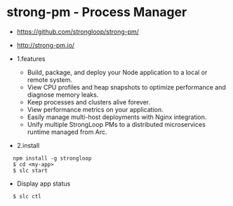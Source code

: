# strong-pm - Process Manager

* https://github.com/strongloop/strong-pm/
* http://strong-pm.io/

* 1.features
  - Build, package, and deploy your Node application to a local or remote system.
  - View CPU profiles and heap snapshots to optimize performance and diagnose memory leaks.
  - Keep processes and clusters alive forever.
  - View performance metrics on your application.
  - Easily manage multi-host deployments with Nginx integration.
  - Unify multiple StrongLoop PMs to a distributed microservices runtime managed from Arc.

* 2.install

```
  npm install -g strongloop
  $ cd <my-app>
  $ slc start
```
  * Display app status
  ```
    $ slc ctl
  ```

